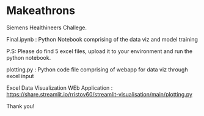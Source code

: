 # Makeathrons
Siemens Healthineers Challege.


Final.ipynb : Python Notebook comprising of the data viz and model training

P.S: Please do find 5 excel files, upload it to your environment and run the python notebook. 



plotting.py : Python code file comprising of webapp for data viz through excel input


Excel Data Visualization WEb Application : https://share.streamlit.io/rristov60/streamlit-visualisation/main/plotting.py



Thank you!
